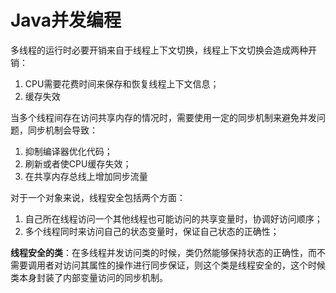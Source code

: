 # Java并发编程



多线程的运行时必要开销来自于线程上下文切换，线程上下文切换会造成两种开销：

1. CPU需要花费时间来保存和恢复线程上下文信息；
2. 缓存失效

当多个线程间存在访问共享内存的情况时，需要使用一定的同步机制来避免并发问题，同步机制会导致：

1. 抑制编译器优化代码；
2. 刷新或者使CPU缓存失效；
3. 在共享内存总线上增加同步流量



对于一个对象来说，线程安全包括两个方面：

1. 自己所在线程访问一个其他线程也可能访问的共享变量时，协调好访问顺序；
2. 多个线程同时来访问自己的状态变量时，保证自己状态的正确性；



**线程安全的类**：在多线程并发访问类的时候，类仍然能够保持状态的正确性，而不需要调用者对访问其属性的操作进行同步保证，则这个类是线程安全的，这个时候类本身封装了内部变量访问的同步机制。